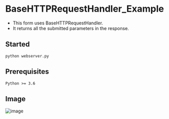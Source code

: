 # BaseHTTPRequestHandler_Example

* This form uses BaseHTTPRequestHandler.
* It returns all the submitted parameters in the response.

## Started
```
python webserver.py
```

## Prerequisites
```
Python >= 3.6
```

## Image
![image](https://user-images.githubusercontent.com/64389838/204141887-ea2112d9-8b51-459f-8a97-b3e75ec91bb0.png)